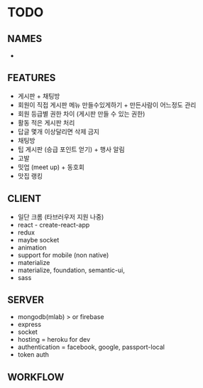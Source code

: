# TODO

## NAMES
*

## FEATURES
* 게시판 + 채팅방
* 회원이 직접 게시판 메뉴 만들수있게하기 + 만든사람이 어느정도 관리
* 회원 등급별 권한 차이 (게시판 만들 수 있는 권한)
* 활동 적은 게시판 처리
* 답글 몇개 이상달리면 삭제 금지
* 채팅방
* 팁 게시판 (승급 포인트 얻기) + 행사 알림
* 고발
* 밋업 (meet up) + 동호회
* 맛집 랭킹

## CLIENT
* 일단 크롬 (타브러우저 지원 나중)
* react - create-react-app
* redux
* maybe socket
* animation
* support for mobile (non native)
* materialize
* materialize, foundation, semantic-ui,
* sass

## SERVER
* mongodb(mlab) > or firebase
* express
* socket
* hosting = heroku for dev
* authentication = facebook, google, passport-local
* token auth

## WORKFLOW
